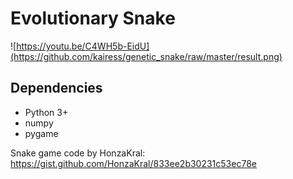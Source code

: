 # Evolutionary Snake

![https://youtu.be/C4WH5b-EidU](https://github.com/kairess/genetic_snake/raw/master/result.png)

## Dependencies
- Python 3+
- numpy
- pygame

Snake game code by HonzaKral: https://gist.github.com/HonzaKral/833ee2b30231c53ec78e
